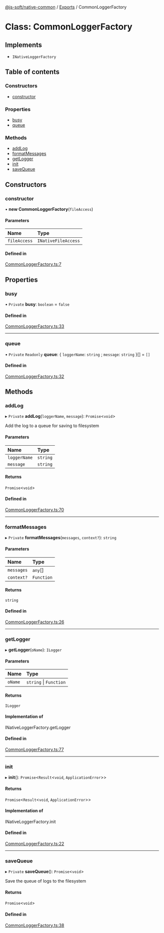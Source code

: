 [@js-soft/native-common](../README.md) / [Exports](../modules.md) / CommonLoggerFactory

# Class: CommonLoggerFactory

## Implements

- `INativeLoggerFactory`

## Table of contents

### Constructors

- [constructor](CommonLoggerFactory.md#constructor)

### Properties

- [busy](CommonLoggerFactory.md#busy)
- [queue](CommonLoggerFactory.md#queue)

### Methods

- [addLog](CommonLoggerFactory.md#addlog)
- [formatMessages](CommonLoggerFactory.md#formatmessages)
- [getLogger](CommonLoggerFactory.md#getlogger)
- [init](CommonLoggerFactory.md#init)
- [saveQueue](CommonLoggerFactory.md#savequeue)

## Constructors

### constructor

• **new CommonLoggerFactory**(`fileAccess`)

#### Parameters

| Name | Type |
| :------ | :------ |
| `fileAccess` | `INativeFileAccess` |

#### Defined in

[CommonLoggerFactory.ts:7](https://github.com/js-soft/ts-native-access/blob/dceb9d6/packages/common/src/CommonLoggerFactory.ts#L7)

## Properties

### busy

• `Private` **busy**: `boolean` = `false`

#### Defined in

[CommonLoggerFactory.ts:33](https://github.com/js-soft/ts-native-access/blob/dceb9d6/packages/common/src/CommonLoggerFactory.ts#L33)

___

### queue

• `Private` `Readonly` **queue**: { `loggerName`: `string` ; `message`: `string`  }[] = `[]`

#### Defined in

[CommonLoggerFactory.ts:32](https://github.com/js-soft/ts-native-access/blob/dceb9d6/packages/common/src/CommonLoggerFactory.ts#L32)

## Methods

### addLog

▸ `Private` **addLog**(`loggerName`, `message`): `Promise`<`void`\>

Add the log to a queue for saving to filesystem

#### Parameters

| Name | Type |
| :------ | :------ |
| `loggerName` | `string` |
| `message` | `string` |

#### Returns

`Promise`<`void`\>

#### Defined in

[CommonLoggerFactory.ts:70](https://github.com/js-soft/ts-native-access/blob/dceb9d6/packages/common/src/CommonLoggerFactory.ts#L70)

___

### formatMessages

▸ `Private` **formatMessages**(`messages`, `context?`): `string`

#### Parameters

| Name | Type |
| :------ | :------ |
| `messages` | `any`[] |
| `context?` | `Function` |

#### Returns

`string`

#### Defined in

[CommonLoggerFactory.ts:26](https://github.com/js-soft/ts-native-access/blob/dceb9d6/packages/common/src/CommonLoggerFactory.ts#L26)

___

### getLogger

▸ **getLogger**(`oName`): `ILogger`

#### Parameters

| Name | Type |
| :------ | :------ |
| `oName` | `string` \| `Function` |

#### Returns

`ILogger`

#### Implementation of

INativeLoggerFactory.getLogger

#### Defined in

[CommonLoggerFactory.ts:77](https://github.com/js-soft/ts-native-access/blob/dceb9d6/packages/common/src/CommonLoggerFactory.ts#L77)

___

### init

▸ **init**(): `Promise`<`Result`<`void`, `ApplicationError`\>\>

#### Returns

`Promise`<`Result`<`void`, `ApplicationError`\>\>

#### Implementation of

INativeLoggerFactory.init

#### Defined in

[CommonLoggerFactory.ts:22](https://github.com/js-soft/ts-native-access/blob/dceb9d6/packages/common/src/CommonLoggerFactory.ts#L22)

___

### saveQueue

▸ `Private` **saveQueue**(): `Promise`<`void`\>

Save the queue of logs to the filesystem

#### Returns

`Promise`<`void`\>

#### Defined in

[CommonLoggerFactory.ts:38](https://github.com/js-soft/ts-native-access/blob/dceb9d6/packages/common/src/CommonLoggerFactory.ts#L38)
